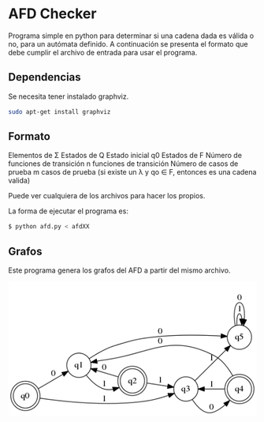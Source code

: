# AFD Checker
Programa simple en python para determinar si una cadena dada es válida o no, para un autómata definido. A continuación se presenta el formato que debe cumplir el archivo de entrada para usar el programa.

## Dependencias
Se necesita tener instalado graphviz.

```bash
sudo apt-get install graphviz
```

## Formato
Elementos de Σ
Estados de Q
Estado inicial q0
Estados de F
Número de funciones de transición
n funciones de transición
Número de casos de prueba
m casos de prueba (si existe un λ y qo ∈ F, entonces es una cadena valida)

Puede ver cualquiera de los archivos para hacer los propios.

La forma de ejecutar el programa es:

```bash
$ python afd.py < afdXX
```

## Grafos
Este programa genera los grafos del AFD a partir del mismo archivo.

![AFD](afd.afd.png "AFD Generado")
